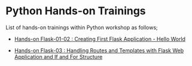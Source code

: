 # Python Hands-on Trainings

List of hands-on trainings within Python workshop as follows;

- [Hands-on Flask-01-02 : Creating First Flask Application - Hello World](./flask-01-02-hello-world-app-Jinja-Template/README.md)

- [Hands-on Flask-03    : Handling Routes and Templates with Flask Web Application and If and For Structure](./flask-03-handling-routes-and-if-for/README.md)

<!-- - [Hands-on Flask-04    : Using Get-Post Methods](./flask-04-handling-forms-POST-GET-Methods/README.md)

- [Hands-on Flask-05    : Handling SQL with Flask Web Application](./flask-05-Handling-SQL-with-Flask-Web-Application/README.md)

 -->

